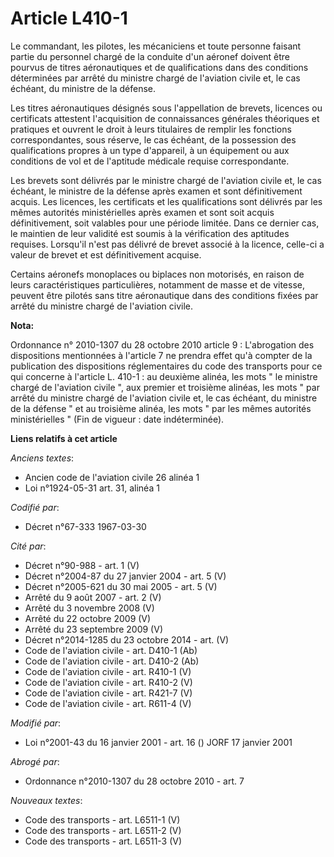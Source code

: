 # Article L410-1

Le commandant, les pilotes, les mécaniciens et toute personne faisant partie du personnel chargé de la conduite d'un aéronef
doivent être pourvus de titres aéronautiques et de qualifications dans des conditions déterminées par arrêté du ministre
chargé de l'aviation civile et, le cas échéant, du ministre de la défense.

Les titres aéronautiques désignés sous l'appellation de brevets, licences ou certificats attestent l'acquisition de
connaissances générales théoriques et pratiques et ouvrent le droit à leurs titulaires de remplir les fonctions
correspondantes, sous réserve, le cas échéant, de la possession des qualifications propres à un type d'appareil, à un
équipement ou aux conditions de vol et de l'aptitude médicale requise correspondante.

Les brevets sont délivrés par le ministre chargé de l'aviation civile et, le cas échéant, le ministre de la défense après
examen et sont définitivement acquis. Les licences, les certificats et les qualifications sont délivrés par les mêmes
autorités ministérielles après examen et sont soit acquis définitivement, soit valables pour une période limitée. Dans ce
dernier cas, le maintien de leur validité est soumis à la vérification des aptitudes requises. Lorsqu'il n'est pas délivré de
brevet associé à la licence, celle-ci a valeur de brevet et est définitivement acquise.

Certains aéronefs monoplaces ou biplaces non motorisés, en raison de leurs caractéristiques particulières, notamment de masse
et de vitesse, peuvent être pilotés sans titre aéronautique dans des conditions fixées par arrêté du ministre chargé de
l'aviation civile.

**Nota:**

Ordonnance n° 2010-1307 du 28 octobre 2010 article 9 : L'abrogation des dispositions mentionnées à l'article 7 ne prendra
effet qu'à compter de la publication des dispositions réglementaires du code des transports pour ce qui concerne à l'article
L. 410-1 : au deuxième alinéa, les mots " le ministre chargé de l'aviation civile ", aux premier et troisième alinéas, les
mots " par arrêté du ministre chargé de l'aviation civile et, le cas échéant, du ministre de la défense " et au troisième
alinéa, les mots " par les mêmes autorités ministérielles " (Fin de vigueur : date indéterminée).

**Liens relatifs à cet article**

_Anciens textes_:

  - Ancien code de l'aviation civile 26 alinéa 1
  - Loi n°1924-05-31 art. 31, alinéa 1

_Codifié par_:

  - Décret n°67-333 1967-03-30

_Cité par_:

  - Décret n°90-988 - art. 1 (V)
  - Décret n°2004-87 du 27 janvier 2004 - art. 5 (V)
  - Décret n°2005-621 du 30 mai 2005 - art. 5 (V)
  - Arrêté du 9 août 2007 - art. 2 (V)
  - Arrêté du 3 novembre 2008 (V)
  - Arrêté du 22 octobre 2009 (V)
  - Arrêté du 23 septembre 2009 (V)
  - Décret n°2014-1285 du 23 octobre 2014 - art. (V)
  - Code de l'aviation civile - art. D410-1 (Ab)
  - Code de l'aviation civile - art. D410-2 (Ab)
  - Code de l'aviation civile - art. R410-1 (V)
  - Code de l'aviation civile - art. R410-2 (V)
  - Code de l'aviation civile - art. R421-7 (V)
  - Code de l'aviation civile - art. R611-4 (V)

_Modifié par_:

  - Loi n°2001-43 du 16 janvier 2001 - art. 16 () JORF 17 janvier 2001

_Abrogé par_:

  - Ordonnance n°2010-1307 du 28 octobre 2010 - art. 7

_Nouveaux textes_:

  - Code des transports - art. L6511-1 (V)
  - Code des transports - art. L6511-2 (V)
  - Code des transports - art. L6511-3 (V)
